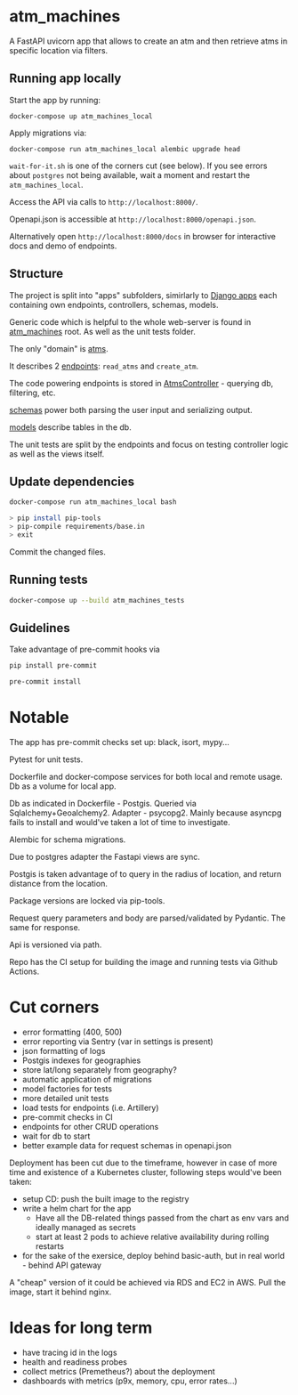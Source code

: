 # atm_machines

A FastAPI uvicorn app that allows to create an atm and
then retrieve atms in specific location via filters.

## Running app locally

Start the app by running:

`docker-compose up atm_machines_local`

Apply migrations via:

`docker-compose run atm_machines_local alembic upgrade head`

`wait-for-it.sh` is one of the corners cut (see below).
If you see errors about `postgres` not being available,
wait a moment and restart the `atm_machines_local`.

Access the API via calls to `http://localhost:8000/`.

Openapi.json is accessible at `http://localhost:8000/openapi.json`.

Alternatively open `http://localhost:8000/docs` in browser for
interactive docs and demo of endpoints.

## Structure

The project is split into "apps" subfolders, simirlarly to [Django apps](https://docs.djangoproject.com/en/4.1/ref/applications/)
each containing own endpoints, controllers, schemas, models.

Generic code which is helpful to the whole web-server is found in [atm_machines](./atm_machines) root.
As well as the unit tests folder.

The only "domain" is [atms](./atm_machines/atms).

It describes 2 [endpoints](./atm_machines/atms/endpoints.py): `read_atms` and `create_atm`.

The code powering endpoints is stored in [AtmsController](./atm_machines/atms/controllers.py) - querying db, filtering, etc.

[schemas](./atm_machines/atms/schemas.py) power both parsing the user input and serializing output.

[models](./atm_machines/atms/models.py) describe tables in the db.

The unit tests are split by the endpoints and focus on testing controller logic as well as the views itself.

## Update dependencies

```bash
docker-compose run atm_machines_local bash

> pip install pip-tools
> pip-compile requirements/base.in
> exit
```

Commit the changed files.

## Running tests

```bash
docker-compose up --build atm_machines_tests
```

## Guidelines

Take advantage of pre-commit hooks via

```bash
pip install pre-commit

pre-commit install
```

# Notable

The app has pre-commit checks set up: black, isort, mypy...

Pytest for unit tests.

Dockerfile and docker-compose services for both local and remote usage.
Db as a volume for local app.

Db as indicated in Dockerfile - Postgis. Queried via Sqlalchemy+Geoalchemy2.
Adapter - psycopg2. Mainly because asyncpg fails to install and would've taken
a lot of time to investigate.

Alembic for schema migrations.

Due to postgres adapter the Fastapi views are sync.

Postgis is taken advantage of to query in the radius of location,
and return distance from the location.

Package versions are locked via pip-tools.

Request query parameters and body are parsed/validated by Pydantic.
The same for response.

Api is versioned via path.

Repo has the CI setup for building the image and running tests via Github Actions.

# Cut corners

- error formatting (400, 500)
- error reporting via Sentry (var in settings is present)
- json formatting of logs
- Postgis indexes for geographies
- store lat/long separately from geography?
- automatic application of migrations
- model factories for tests
- more detailed unit tests
- load tests for endpoints (i.e. Artillery)
- pre-commit checks in CI
- endpoints for other CRUD operations
- wait for db to start
- better example data for request schemas in openapi.json

Deployment has been cut due to the timeframe,
however in case of more time and existence of a Kubernetes cluster,
following steps would've been taken:

- setup CD: push the built image to the registry
- write a helm chart for the app
  - Have all the DB-related things passed from the chart as env vars and ideally managed as secrets
  - start at least 2 pods to achieve relative availability during rolling restarts
- for the sake of the exersice, deploy behind basic-auth, but in real world - behind API gateway

A "cheap" version of it could be achieved via RDS and EC2 in AWS. Pull the image, start it behind nginx.

# Ideas for long term

- have tracing id in the logs
- health and readiness probes
- collect metrics (Premetheus?) about the deployment
- dashboards with metrics (p9x, memory, cpu, error rates...)
